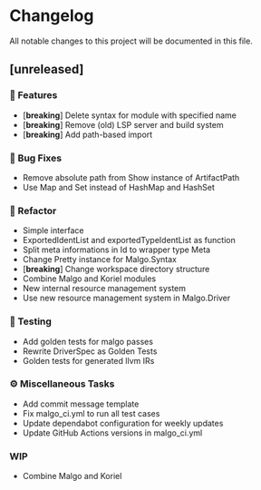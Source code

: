 # Changelog

All notable changes to this project will be documented in this file.

## [unreleased]

### 🚀 Features

- [**breaking**] Delete syntax for module with specified name
- [**breaking**] Remove (old) LSP server and build system
- [**breaking**] Add path-based import

### 🐛 Bug Fixes

- Remove absolute path from Show instance of ArtifactPath
- Use Map and Set instead of HashMap and HashSet

### 🚜 Refactor

- Simple interface
- ExportedIdentList and exportedTypeIdentList as function
- Split meta informations in Id to wrapper type Meta
- Change Pretty instance for Malgo.Syntax
- [**breaking**] Change workspace directory structure
- Combine Malgo and Koriel modules
- New internal resource management system
- Use new resource management system in Malgo.Driver

### 🧪 Testing

- Add golden tests for malgo passes
- Rewrite DriverSpec as Golden Tests
- Golden tests for generated llvm IRs

### ⚙️ Miscellaneous Tasks

- Add commit message template
- Fix malgo_ci.yml to run all test cases
- Update dependabot configuration for weekly updates
- Update GitHub Actions versions in malgo_ci.yml

### WIP

- Combine Malgo and Koriel

<!-- generated by git-cliff -->

